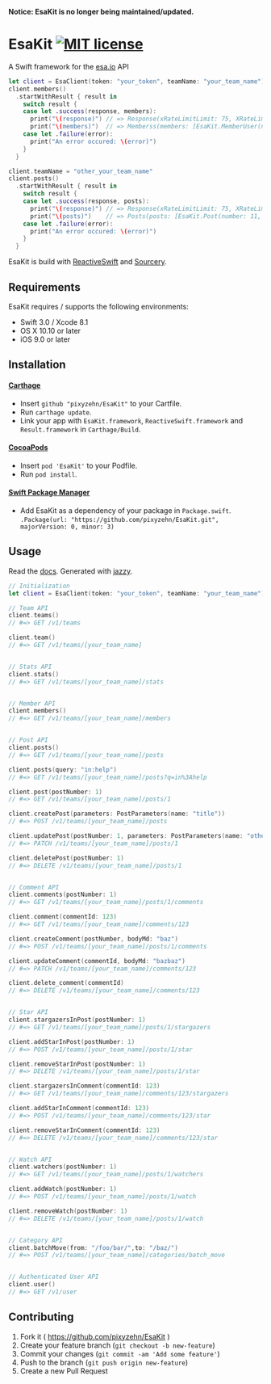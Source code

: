 **Notice: EsaKit is no longer being maintained/updated.**

# EsaKit [![MIT license](https://img.shields.io/badge/license-MIT-lightgrey.svg)](https://raw.githubusercontent.com/pixyzehn/EsaKit/master/LICENSE.md)
A Swift framework for the [esa.io](https://esa.io/) API

```swift
let client = EsaClient(token: "your_token", teamName: "your_team_name")
client.members()
  .startWithResult { result in
    switch result {
    case let .success(response, members):
      print("\(response)") // => Response(xRateLimitLimit: 75, XRateLimitRemaining: 71)
      print("\(members)")  // => Memberss(members: [EsaKit.MemberUser(name:...
    case let .failure(error):
      print("An error occured: \(error)")
    }
  }

client.teamName = "other_your_team_name"
client.posts()
  .startWithResult { result in
    switch result {
    case let .success(response, posts):
      print("\(response)") // => Response(xRateLimitLimit: 75, XRateLimitRemaining: 70)
      print("\(posts)")    // => Posts(posts: [EsaKit.Post(number: 11, name:...
    case let .failure(error):
      print("An error occured: \(error)")
    }
  }
```

EsaKit is build with [ReactiveSwift](https://github.com/ReactiveCocoa/ReactiveSwift) and [Sourcery](https://github.com/krzysztofzablocki/Sourcery).

## Requirements

EsaKit requires / supports the following environments:

- Swift 3.0 / Xcode 8.1
- OS X 10.10 or later
- iOS 9.0 or later

## Installation

#### [Carthage](https://github.com/Carthage/Carthage)

- Insert `github "pixyzehn/EsaKit"` to your Cartfile.
- Run `carthage update`.
- Link your app with `EsaKit.framework`, `ReactiveSwift.framework` and `Result.framework` in `Carthage/Build`.

#### [CocoaPods](https://github.com/cocoapods/cocoapods)

- Insert `pod 'EsaKit'` to your Podfile.
- Run `pod install`.

#### [Swift Package Manager](https://github.com/apple/swift-package-manager)

- Add EsaKit as a dependency of your package in `Package.swift`. `.Package(url: "https://github.com/pixyzehn/EsaKit.git", majorVersion: 0, minor: 3)`

## Usage

Read the [docs](https://pixyzehn.com/EsaKit/). Generated with [jazzy](https://github.com/realm/jazzy).

```swift
// Initialization
let client = EsaClient(token: "your_token", teamName: "your_team_name")

// Team API
client.teams()
// #=> GET /v1/teams

client.team()
// #=> GET /v1/teams/[your_team_name]


// Stats API
client.stats()
// #=> GET /v1/teams/[your_team_name]/stats


// Member API
client.members()
// #=> GET /v1/teams/[your_team_name]/members


// Post API
client.posts()
// #=> GET /v1/teams/[your_team_name]/posts

client.posts(query: "in:help")
// #=> GET /v1/teams/[your_team_name]/posts?q=in%3Ahelp

client.post(postNumber: 1)
// #=> GET /v1/teams/[your_team_name]/posts/1

client.createPost(parameters: PostParameters(name: "title"))
// #=> POST /v1/teams/[your_team_name]/posts

client.updatePost(postNumber: 1, parameters: PostParameters(name: "other_title"))
// #=> PATCH /v1/teams/[your_team_name]/posts/1

client.deletePost(postNumber: 1)
// #=> DELETE /v1/teams/[your_team_name]/posts/1


// Comment API
client.comments(postNumber: 1)
// #=> GET /v1/teams/[your_team_name]/posts/1/comments

client.comment(commentId: 123)
// #=> GET /v1/teams/[your_team_name]/comments/123

client.createComment(postNumber, bodyMd: "baz")
// #=> POST /v1/teams/[your_team_name]/posts/1/comments

client.updateComment(commentId, bodyMd: "bazbaz")
// #=> PATCH /v1/teams/[your_team_name]/comments/123

client.delete_comment(commentId)
// #=> DELETE /v1/teams/[your_team_name]/comments/123


// Star API
client.stargazersInPost(postNumber: 1)
// #=> GET /v1/teams/[your_team_name]/posts/1/stargazers

client.addStarInPost(postNumber: 1)
// #=> POST /v1/teams/[your_team_name]/posts/1/star

client.removeStarInPost(postNumber: 1)
// #=> DELETE /v1/teams/[your_team_name]/posts/1/star

client.stargazersInComment(commentId: 123)
// #=> GET /v1/teams/[your_team_name]/comments/123/stargazers

client.addStarInComment(commentId: 123)
// #=> POST /v1/teams/[your_team_name]/comments/123/star

client.removeStarInComment(commentId: 123)
// #=> DELETE /v1/teams/[your_team_name]/comments/123/star


// Watch API
client.watchers(postNumber: 1)
// #=> GET /v1/teams/[your_team_name]/posts/1/watchers

client.addWatch(postNumber: 1)
// #=> POST /v1/teams/[your_team_name]/posts/1/watch

client.removeWatch(postNumber: 1)
// #=> DELETE /v1/teams/[your_team_name]/posts/1/watch


// Category API
client.batchMove(from: "/foo/bar/",to: "/baz/")
// #=> POST /v1/teams/[your_team_name]/categories/batch_move


// Authenticated User API
client.user()
// #=> GET /v1/user
```

## Contributing

1. Fork it ( https://github.com/pixyzehn/EsaKit )
2. Create your feature branch (`git checkout -b new-feature`)
3. Commit your changes (`git commit -am 'Add some feature'`)
4. Push to the branch (`git push origin new-feature`)
5. Create a new Pull Request
